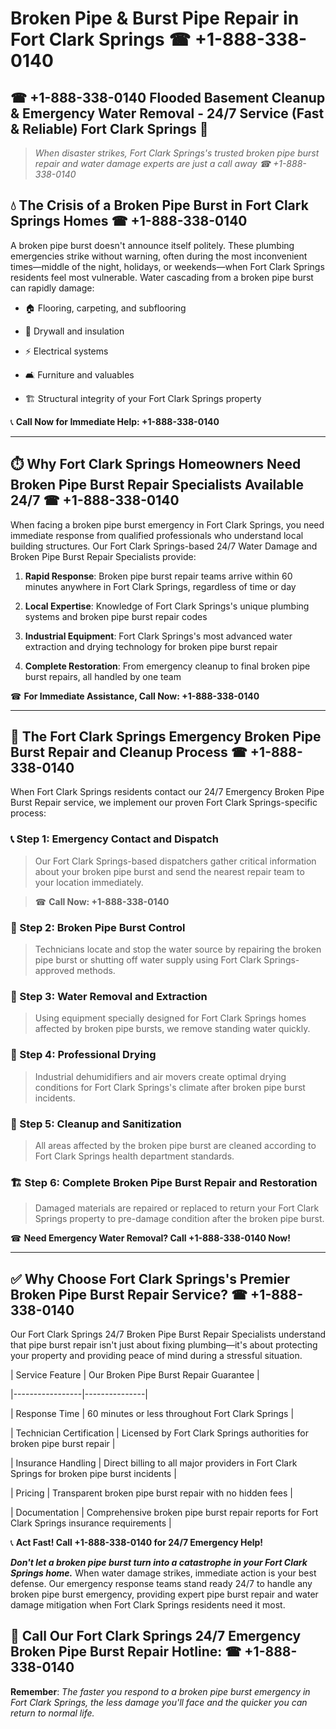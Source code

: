 # Broken Pipe & Burst Pipe Repair in Fort Clark Springs ☎ +1-888-338-0140  
## ☎ +1-888-338-0140 Flooded Basement Cleanup & Emergency Water Removal - 24/7 Service (Fast & Reliable) Fort Clark Springs 🚨  

> *When disaster strikes, Fort Clark Springs's trusted broken pipe burst repair and water damage experts are just a call away ☎ +1-888-338-0140*  

## 💧 The Crisis of a Broken Pipe Burst in Fort Clark Springs Homes ☎ +1-888-338-0140  

A broken pipe burst doesn't announce itself politely. These plumbing emergencies strike without warning, often during the most inconvenient times—middle of the night, holidays, or weekends—when Fort Clark Springs residents feel most vulnerable. Water cascading from a broken pipe burst can rapidly damage:  

* 🏠 Flooring, carpeting, and subflooring  
* 🧱 Drywall and insulation  
* ⚡ Electrical systems  
* 🛋️ Furniture and valuables  
* 🏗️ Structural integrity of your Fort Clark Springs property  

📞 **Call Now for Immediate Help: +1-888-338-0140**  

---  

## ⏱️ Why Fort Clark Springs Homeowners Need Broken Pipe Burst Repair Specialists Available 24/7 ☎ +1-888-338-0140  

When facing a broken pipe burst emergency in Fort Clark Springs, you need immediate response from qualified professionals who understand local building structures. Our Fort Clark Springs-based 24/7 Water Damage and Broken Pipe Burst Repair Specialists provide:  

1. **Rapid Response**: Broken pipe burst repair teams arrive within 60 minutes anywhere in Fort Clark Springs, regardless of time or day  
2. **Local Expertise**: Knowledge of Fort Clark Springs's unique plumbing systems and broken pipe burst repair codes  
3. **Industrial Equipment**: Fort Clark Springs's most advanced water extraction and drying technology for broken pipe burst repair  
4. **Complete Restoration**: From emergency cleanup to final broken pipe burst repairs, all handled by one team  

☎ **For Immediate Assistance, Call Now: +1-888-338-0140**  

---  

## 🔧 The Fort Clark Springs Emergency Broken Pipe Burst Repair and Cleanup Process ☎ +1-888-338-0140  

When Fort Clark Springs residents contact our 24/7 Emergency Broken Pipe Burst Repair service, we implement our proven Fort Clark Springs-specific process:  

### 📞 Step 1: Emergency Contact and Dispatch  
> Our Fort Clark Springs-based dispatchers gather critical information about your broken pipe burst and send the nearest repair team to your location immediately.  
> ☎ **Call Now: +1-888-338-0140**  

### 🚿 Step 2: Broken Pipe Burst Control  
> Technicians locate and stop the water source by repairing the broken pipe burst or shutting off water supply using Fort Clark Springs-approved methods.  

### 🌊 Step 3: Water Removal and Extraction  
> Using equipment specially designed for Fort Clark Springs homes affected by broken pipe bursts, we remove standing water quickly.  

### 💨 Step 4: Professional Drying  
> Industrial dehumidifiers and air movers create optimal drying conditions for Fort Clark Springs's climate after broken pipe burst incidents.  

### 🧼 Step 5: Cleanup and Sanitization  
> All areas affected by the broken pipe burst are cleaned according to Fort Clark Springs health department standards.  

### 🏗️ Step 6: Complete Broken Pipe Burst Repair and Restoration  
> Damaged materials are repaired or replaced to return your Fort Clark Springs property to pre-damage condition after the broken pipe burst.  

☎ **Need Emergency Water Removal? Call +1-888-338-0140 Now!**  

---  

## ✅ Why Choose Fort Clark Springs's Premier Broken Pipe Burst Repair Service? ☎ +1-888-338-0140  

Our Fort Clark Springs 24/7 Broken Pipe Burst Repair Specialists understand that pipe burst repair isn't just about fixing plumbing—it's about protecting your property and providing peace of mind during a stressful situation.  

| Service Feature | Our Broken Pipe Burst Repair Guarantee |  
|-----------------|---------------|  
| Response Time | 60 minutes or less throughout Fort Clark Springs |  
| Technician Certification | Licensed by Fort Clark Springs authorities for broken pipe burst repair |  
| Insurance Handling | Direct billing to all major providers in Fort Clark Springs for broken pipe burst incidents |  
| Pricing | Transparent broken pipe burst repair with no hidden fees |  
| Documentation | Comprehensive broken pipe burst repair reports for Fort Clark Springs insurance requirements |  

📞 **Act Fast! Call +1-888-338-0140 for 24/7 Emergency Help!**  

***Don't let a broken pipe burst turn into a catastrophe in your Fort Clark Springs home.*** When water damage strikes, immediate action is your best defense. Our emergency response teams stand ready 24/7 to handle any broken pipe burst emergency, providing expert pipe burst repair and water damage mitigation when Fort Clark Springs residents need it most.  

## 📱 Call Our Fort Clark Springs 24/7 Emergency Broken Pipe Burst Repair Hotline: ☎ +1-888-338-0140  

**Remember**: *The faster you respond to a broken pipe burst emergency in Fort Clark Springs, the less damage you'll face and the quicker you can return to normal life.*